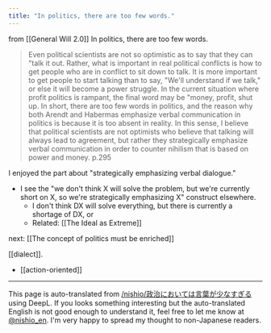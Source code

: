 ```yaml
---
title: "In politics, there are too few words."
---
```


from  [[General Will 2.0]]
In politics, there are too few words.
> Even political scientists are not so optimistic as to say that they can "talk it out. Rather, what is important in real political conflicts is how to get people who are in conflict to sit down to talk. It is more important to get people to start talking than to say, "We'll understand if we talk," or else it will become a power struggle. In the current situation where profit politics is rampant, the final word may be "money, profit, shut up. In short, there are too few words in politics, and the reason why both Arendt and Habermas emphasize verbal communication in politics is because it is too absent in reality. In this sense, I believe that political scientists are not optimists who believe that talking will always lead to agreement, but rather they strategically emphasize verbal communication in order to counter nihilism that is based on power and money.
p.295

I enjoyed the part about "strategically emphasizing verbal dialogue."
- I see the "we don't think X will solve the problem, but we're currently short on X, so we're strategically emphasizing X" construct elsewhere.
    - I don't think DX will solve everything, but there is currently a shortage of DX, or
    - Related: [[The Ideal as Extreme]]

next:  [[The concept of politics must be enriched]]

[[dialect]].
- [[action-oriented]]

---
This page is auto-translated from [/nishio/政治においては言葉が少なすぎる](https://scrapbox.io/nishio/政治においては言葉が少なすぎる) using DeepL. If you looks something interesting but the auto-translated English is not good enough to understand it, feel free to let me know at [@nishio_en](https://twitter.com/nishio_en). I'm very happy to spread my thought to non-Japanese readers.